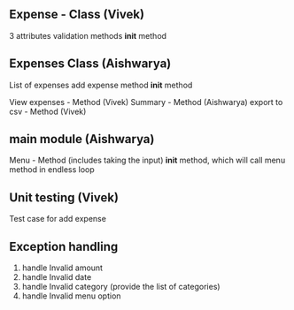 Expense - Class (Vivek)
---------------
3 attributes
validation methods
__init__ method

Expenses Class (Aishwarya)
--------------
List of expenses
add expense method
__init__ method

View expenses - Method (Vivek)
Summary - Method (Aishwarya)
export to csv - Method (Vivek)

main module (Aishwarya)
-----------
Menu - Method (includes taking the input)
__init__ method, which will call menu method in endless loop


Unit testing (Vivek)
-------------
Test case for add expense

Exception handling 
------------------
1. handle Invalid amount
2. handle Invalid date
3. handle Invalid category (provide the list of categories)
4. handle Invalid menu option

